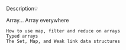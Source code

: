 Description:bulb:

Array... Array everywhere

    How to use map, filter and reduce on arrays
    Typed arrays
    The Set, Map, and Weak link data structures

